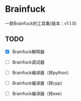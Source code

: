 # Brainfuck
一款Brainfuck的工具集(版本：v1.1.0)

## TODO
- [x] Brainfuck解释器
- [ ] Brainfuck调试器
- [ ] Brainfuck编译器（转python）
- [ ] Brainfuck编译器（转cpp）
- [ ] Brainfuck编译器（转exe）


